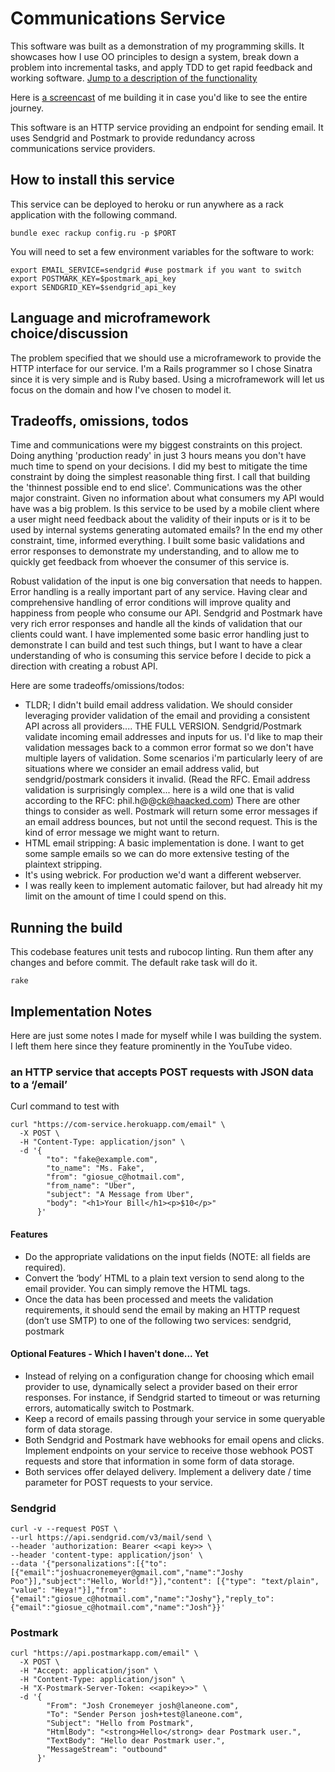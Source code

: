 # Communications Service

This software was built as a demonstration of my programming skills. It showcases how I use OO principles to design a system, break down a problem into incremental tasks, and apply TDD to get rapid feedback and working software. [Jump to a description of the functionality](#an-http-service-that-accepts-post-requests-with-json-data-to-a-email)

Here is [a screencast](https://youtu.be/lKcFZeRD6Cc) of me building it in case you'd like to see the entire journey.

This software is an HTTP service providing an endpoint for sending email. It uses Sendgrid and Postmark to provide redundancy across communications service providers.

## How to install this service

This service can be deployed to heroku or run anywhere as a rack application with the following command.

`bundle exec rackup config.ru -p $PORT`

You will need to set a few environment variables for the software to work:

```
export EMAIL_SERVICE=sendgrid #use postmark if you want to switch
export POSTMARK_KEY=$postmark_api_key
export SENDGRID_KEY=$sendgrid_api_key
```

## Language and microframework choice/discussion

The problem specified that we should use a microframework to provide the HTTP interface for our service. I'm a Rails programmer so I chose Sinatra since it is very simple and is Ruby based. Using a microframework will let us focus on the domain and how I've chosen to model it.

## Trade­offs, omissions, todos

Time and communications were my biggest constraints on this project. Doing anything 'production ready' in just 3 hours means you don't have much time to spend on your decisions. I did my best to mitigate the time constraint by doing the simplest reasonable thing first. I call that building the 'thinnest possible end to end slice'. Communications was the other major constraint. Given no information about what consumers my API would have was a big problem. Is this service to be used by a mobile client where a user might need feedback about the validity of their inputs or is it to be used by internal systems generating automated emails? In the end my other constraint, time, informed everything. I built some basic validations and error responses to demonstrate my understanding, and to allow me to quickly get feedback from whoever the consumer of this service is.

Robust validation of the input is one big conversation that needs to happen. Error handling is a really important part of any service. Having clear and comprehensive handling of error conditions will improve quality and happiness from people who consume our API. Sendgrid and Postmark have very rich error responses and handle all the kinds of validation that our clients could want. I have implemented some basic error handling just to demonstrate I can build and test such things, but I want to have a clear understanding of who is consuming this service before I decide to pick a direction with creating a robust API.

Here are some tradeoffs/omissions/todos:

* TLDR; I didn't build email address validation. We should consider leveraging provider validation of the email and providing a consistent API across all providers.... THE FULL VERSION. Sendgrid/Postmark validate incoming email addresses and inputs for us. I'd like to map their validation messages back to a common error format so we don't have multiple layers of validation. Some scenarios i'm particularly leery of are situations where we consider an email address valid, but sendgrid/postmark considers it invalid. (Read the RFC. Email address validation is surprisingly complex... here is a wild one that is valid according to the RFC: phil.h\@\@ck@haacked.com) There are other things to consider as well. Postmark will return some error messages if an email address bounces, but not until the second request. This is the kind of error message we might want to return.
* HTML email stripping: A basic implementation is done. I want to get some sample emails so we can do more extensive testing of the plaintext stripping.
* It's using webrick. For production we'd want a different webserver.
* I was really keen to implement automatic failover, but had already hit my limit on the amount of time I could spend on this.

## Running the build

This codebase features unit tests and rubocop linting. Run them after any changes and before commit. The default rake task will do it.

`rake`

## Implementation Notes

Here are just some notes I made for myself while I was building the system. I left them here since they feature prominently in the YouTube video.

### an HTTP service that accepts POST requests with JSON data to a ‘/email’

Curl command to test with

```
curl "https://com-service.herokuapp.com/email" \
  -X POST \
  -H "Content-Type: application/json" \
  -d '{
        "to": "fake@example.com",
        "to_name": "Ms. Fake",
        "from": "giosue_c@hotmail.com",
        "from_name": "Uber",
        "subject": "A Message from Uber",
        "body": "<h1>Your Bill</h1><p>$10</p>"
      }'
```

#### Features

* Do the appropriate validations on the input fields (NOTE: all fields are required).
* Convert the ‘body’ HTML to a plain text version to send along to the email provider. You can simply remove the HTML tags.
* Once the data has been processed and meets the validation requirements, it should send the email by making an HTTP request (don’t use SMTP) to one of the following two services: sendgrid, postmark

#### Optional Features - Which I haven't done... Yet

* Instead of relying on a configuration change for choosing which email provider to use, dynamically select a provider based on their error responses. For instance, if Sendgrid started to timeout or was returning errors, automatically switch to Postmark.
* Keep a record of emails passing through your service in some queryable form of data storage.
* Both Sendgrid and Postmark have webhooks for email opens and clicks. Implement endpoints on your service to receive those webhook POST requests and store that information in some form of data storage.
* Both services offer delayed delivery. Implement a delivery date / time parameter for POST requests to your service.


### Sendgrid

```
curl -v --request POST \
--url https://api.sendgrid.com/v3/mail/send \
--header 'authorization: Bearer <<api key>> \
--header 'content-type: application/json' \
--data '{"personalizations":[{"to":[{"email":"joshuacronemeyer@gmail.com","name":"Joshy Poo"}],"subject":"Hello, World!"}],"content": [{"type": "text/plain", "value": "Heya!"}],"from":{"email":"giosue_c@hotmail.com","name":"Joshy"},"reply_to":{"email":"giosue_c@hotmail.com","name":"Josh"}}'
```

### Postmark

```
curl "https://api.postmarkapp.com/email" \
  -X POST \
  -H "Accept: application/json" \
  -H "Content-Type: application/json" \
  -H "X-Postmark-Server-Token: <<apikey>>" \
  -d '{
        "From": "Josh Cronemeyer josh@laneone.com",
        "To": "Sender Person josh+test@laneone.com",
        "Subject": "Hello from Postmark",
        "HtmlBody": "<strong>Hello</strong> dear Postmark user.",
        "TextBody": "Hello dear Postmark user.",
        "MessageStream": "outbound"
      }'
```

